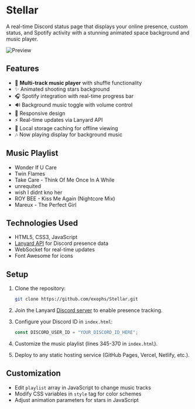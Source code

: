 # Stellar

A real-time Discord status page that displays your online presence, custom status, and Spotify activity with a stunning animated space background and music player.

![Preview](https://i.imgur.com/ZD63rLw.png)

## Features

- 🎵 **Multi-track music player** with shuffle functionality  
- ✨ Animated shooting stars background  
- 🎧 Spotify integration with real-time progress bar  
- 🔊 Background music toggle with volume control  
- 📱 Responsive design  
- ⚡ Real-time updates via Lanyard API  
- 💾 Local storage caching for offline viewing  
- 🎶 Now playing display for background music  

## Music Playlist
- Wonder If U Care  
- Twin Flames  
- Take Care - Think Of Me Once In A While  
- unrequited  
- wish I didnt kno her  
- ROY BEE - Kiss Me Again (Nightcore Mix)  
- Mareux - The Perfect Girl  

## Technologies Used

- HTML5, CSS3, JavaScript  
- [Lanyard API](https://github.com/Phineas/lanyard) for Discord presence data  
- WebSocket for real-time updates  
- Font Awesome for icons  

## Setup

1. Clone the repository:  
   ```bash
   git clone https://github.com/exophs/Stellar.git
   ```

2. Join the Lanyard [Discord server](https://discord.gg/8NTS7FRFgu) to enable presence tracking.

3. Configure your Discord ID in `index.html`:  
   ```javascript
   const DISCORD_USER_ID = "YOUR_DISCORD_ID_HERE";
   ```

4. Customize the music playlist (lines 345-370 in `index.html`).

5. Deploy to any static hosting service (GitHub Pages, Vercel, Netlify, etc.).

## Customization
- Edit `playlist` array in JavaScript to change music tracks  
- Modify CSS variables in `style` tag for color schemes  
- Adjust animation parameters for stars in JavaScript  
